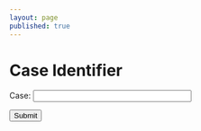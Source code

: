 ```yaml
---
layout: page
published: true
---
```

<h1>Case Identifier</h1>
<form onsubmit="caseIdentifier(); return false">
  <p>
    <label for="case" style="width: 100px;">Case: </label>
    <input id="case" name="case" type="case" size="32">
  </p>
  <input type="submit"/>
</form>

<div id="validator" style="margin-top: 10px; padding: 10px 5px; color: #444; line-height: 1.5;"></div>
<script>
  var f = document.forms[0];

  function id(c_str) {
    if( /^([a-z]+([A-Z]{1}[a-z]+)+)$/.test(c_str) ) {
      return 'camelCase';
    }
    else if( /^([a-z]+-[a-z]+)+$/.test(c_str) ) {
      return 'kebab-case';
    }
    else if( /^([a-z]+_[a-z]+)+$/.test(c_str) ) {
      return 'snake_case';
    }
    return 'none';
  }

  function caseIdentifier() {

    var validator = document.querySelector('#validator');

    var result = id(f.case.value);
   
    window.setTimeout(_ => {
      validator.innerHTML = result
    })
  }
</script>


